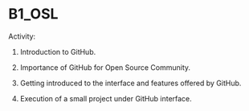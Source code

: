 # B1_OSL
Activity:
1. Introduction to GitHub.

2. Importance of GitHub for Open Source Community.

3. Getting introduced to the interface and features offered by GitHub.

4. Execution of a small project under GitHub interface.

